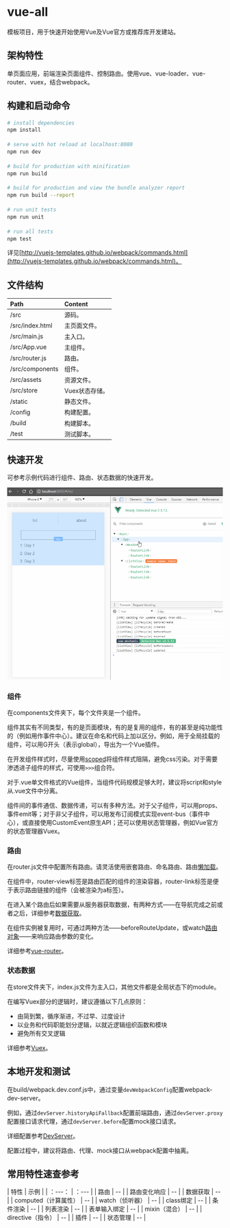 # vue-all

模板项目，用于快速开始使用Vue及Vue官方或推荐库开发建站。

## 架构特性

单页面应用，前端渲染页面组件、控制路由。使用vue、vue-loader、vue-router、vuex，结合webpack。

## 构建和启动命令

``` bash
# install dependencies
npm install

# serve with hot reload at localhost:8080
npm run dev

# build for production with minification
npm run build

# build for production and view the bundle analyzer report
npm run build --report

# run unit tests
npm run unit

# run all tests
npm test
```

详见[http://vuejs-templates.github.io/webpack/commands.html](http://vuejs-templates.github.io/webpack/commands.html)。

## 文件结构

| Path | Content |
| :--- | :--- |
| /src | 源码。 |
| /src/index.html | 主页面文件。 |
| /src/main.js | 主入口。 |
| /src/App.vue | 主组件。 |
| /src/router.js | 路由。 |
| /src/components | 组件。 |
| /src/assets | 资源文件。 |
| /src/store | Vuex状态存储。 |
| /static | 静态文件。 |
| /config | 构建配置。 |
| /build | 构建脚本。 |
| /test | 测试脚本。 |

## 快速开发

可参考示例代码进行组件、路由、状态数据的快速开发。

![](./readme_assets/demo.gif)

### 组件

在components文件夹下，每个文件夹是一个组件。

组件其实有不同类型，有的是页面模块，有的是复用的组件，有的甚至是纯功能性的（例如用作事件中心）。建议在命名和代码上加以区分。例如，用于全局挂载的组件，可以用G开头（表示global），导出为一个Vue插件。

在开发组件样式时，尽量使用[scoped](https://vue-loader.vuejs.org/en/features/scoped-css.html)将组件样式阻隔，避免css污染。对于需要渗透进子组件的样式，可使用`>>>`组合符。

对于.vue单文件格式的Vue组件，当组件代码规模足够大时，建议将script和style从.vue文件中分离。

组件间的事件通信、数据传递，可以有多种方法。对于父子组件，可以用props、事件emit等；对于非父子组件，可以用发布订阅模式实现event-bus（事件中心），或直接使用CustomEvent原生API；还可以使用状态管理器，例如Vue官方的状态管理器Vuex。

### 路由

在router.js文件中配置所有路由。请灵活使用嵌套路由、命名路由、路由[懒加载](https://router.vuejs.org/zh-cn/advanced/lazy-loading.html)。

在组件中，router-view标签是路由匹配的组件的渲染容器，router-link标签是便于表示路由链接的组件（会被渲染为a标签）。

在进入某个路由后如果需要从服务器获取数据，有两种方式——在导航完成之前或者之后，详细参考[数据获取](https://router.vuejs.org/zh-cn/advanced/data-fetching.html)。

在组件实例被复用时，可通过两种方法——beforeRouteUpdate，或watch[路由对象](https://router.vuejs.org/zh-cn/api/route-object.html)——来响应路由参数的变化。

详细参考[vue-router](https://router.vuejs.org/zh-cn/essentials/getting-started.html)。

### 状态数据

在store文件夹下，index.js文件为主入口，其他文件都是全局状态下的module。

在编写Vuex部分的逻辑时，建议遵循以下几点原则：

* 由简到繁，循序渐进，不过早、过度设计
* 以业务和代码职能划分逻辑，以就近逻辑组织函数和模块
* 避免所有交叉逻辑

详细参考[Vuex](https://vuex.vuejs.org/zh-cn/getting-started.html)。

## 本地开发和测试

在build/webpack.dev.conf.js中，通过变量`devWebpackConfig`配置webpack-dev-server。

例如，通过`devServer.historyApiFallback`配置前端路由，通过`devServer.proxy`配置接口请求代理，通过`devServer.before`配置mock接口请求。

详细配置参考[DevServer](https://webpack.js.org/configuration/dev-server/#devserver-before)。

配置过程中，建议将路由、代理、mock接口从webpack配置中抽离。

## 常用特性速查参考

| 特性 | 示例 |
| ：---： | ：--- |
| 路由 | -- |
| 路由变化响应 | -- |
| 数据获取 | -- |
| computed（计算属性） | -- |
| watch（侦听器） | -- |
| class绑定 | -- |
| 条件渲染 | -- |
| 列表渲染 | -- |
| 表单输入绑定 | -- |
| mixin（混合） | -- |
| directive（指令） | -- |
| 插件 | -- |
| 状态管理 | -- |
